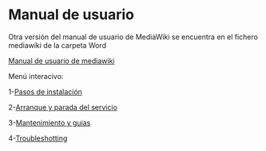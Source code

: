 # Manual de usuario

Otra versión del manual de usuario de MediaWiki se encuentra en el fichero mediawiki de la carpeta Word

[Manual de usuario de mediawiki](/MadiaWiki/Docs/Word/mediawiki.md)

Menú interacivo:


1-[Pasos de instalación](PasosDeInstalacion.md)

2-[Arranque y parada del servicio](ArranqueParadaServicio.md)

3-[Mantenimiento y guias](Mantenimiento.md)

4-[Troubleshotting](Troubleshooting.md)
